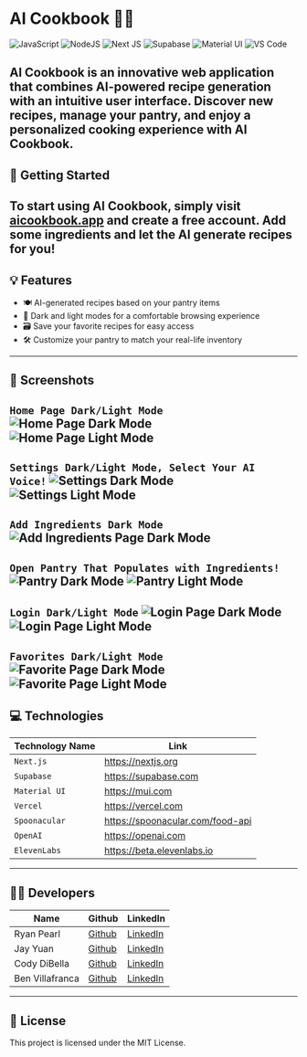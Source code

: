 # AI Cookbook 🤖🍲

![JavaScript](https://img.shields.io/badge/javascript-%23323330.svg?style=for-the-badge&logo=javascript&logoColor=%23F7DF1E)
![NodeJS](https://img.shields.io/badge/Node.js-339933?style=for-the-badge&logo=nodedotjs&logoColor=white)
![Next JS](https://img.shields.io/badge/next.js-000000?style=for-the-badge&logo=nextdotjs&logoColor=white)
![Supabase](https://img.shields.io/badge/Supabase-181818?style=for-the-badge&logo=supabase&logoColor=white)
![Material UI](https://img.shields.io/badge/Material%20UI-007FFF?style=for-the-badge&logo=mui&logoColor=white)
![VS Code](https://img.shields.io/badge/VSCode-0078D4?style=for-the-badge&logo=visual%20studio%20code&logoColor=white)

## AI Cookbook is an innovative web application that combines AI-powered recipe generation with an intuitive user interface. Discover new recipes, manage your pantry, and enjoy a personalized cooking experience with AI Cookbook.

## 🚀 Getting Started
To start using AI Cookbook, simply visit [aicookbook.app](https://www.aicookbook.app) and create a free account. 
Add some ingredients and let the AI generate recipes for you!
---
## 💡 Features
* 🍽️ AI-generated recipes based on your pantry items
* 🌙 Dark and light modes for a comfortable browsing experience
* 🗃️ Save your favorite recipes for easy access
* 🛠️ Customize your pantry to match your real-life inventory
---
## 📸 Screenshots
**`Home Page Dark/Light Mode`**
![Home Page Dark Mode](AI-CookBook-Screenshots/homedarkmode.png)
![Home Page Light Mode](AI-CookBook-Screenshots/homelightmode.png)
---
**`Settings Dark/Light Mode, Select Your AI Voice!`**
![Settings Dark Mode](AI-CookBook-Screenshots/settingsdarkmode.png)
![Settings Light Mode](AI-CookBook-Screenshots/settingslightmode.png)
---
**`Add Ingredients Dark Mode`**
![Add Ingredients Page Dark Mode](AI-CookBook-Screenshots/addingredients.png)
---
**`Open Pantry That Populates with Ingredients!`**
![Pantry Dark Mode](AI-CookBook-Screenshots/pantrydarkmode.png)
![Pantry Light Mode](AI-CookBook-Screenshots/pantrylightmode.png)
---
**`Login Dark/Light Mode`**
![Login Page Dark Mode](AI-CookBook-Screenshots/darkmodelogin.png)
![Login Page Light Mode](AI-CookBook-Screenshots/lightmodelogin.png)
---
**`Favorites Dark/Light Mode`**
![Favorite Page Dark Mode](AI-CookBook-Screenshots/favdarkmode.png)
![Favorite Page Light Mode](AI-CookBook-Screenshots/favlightmode.png)
---
## 💻 Technologies
| Technology Name | Link |
|-----------------|------|
| `Next.js` | https://nextjs.org |
| `Supabase` | https://supabase.com |
| `Material UI` | https://mui.com |
| `Vercel` | https://vercel.com |
| `Spoonacular` | https://spoonacular.com/food-api |
| `OpenAI` | https://openai.com |
| `ElevenLabs` | https://beta.elevenlabs.io |
---
## 👨‍💻 Developers
|Name | Github | LinkedIn |
|-----|--------|----------|
|Ryan Pearl | [Github](https://github.com/ryanpearl48) | [LinkedIn](https://www.linkedin.com/in/ryanpearl48/) |
|Jay Yuan | [Github](https://github.com/jayqyuan) | [LinkedIn](https://www.linkedin.com/in/jayqyuan/) |
|Cody DiBella | [Github](https://github.com/CodyDiBella) | [LinkedIn](https://www.linkedin.com/in/codydibella/) |
|Ben Villafranca | [Github](https://github.com/bevilla203) | [LinkedIn](https://www.linkedin.com/in/ben-villafranca/) |
-------------------------------------

## 📜 License
This project is licensed under the MIT License.
